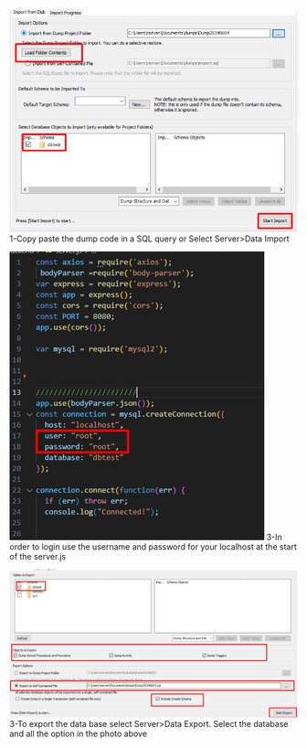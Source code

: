 
![alt text](3.png)
1-Copy paste the dump code in a SQL query or Select Server>Data Import

![alt text](2.png)
3-In order to login use the username and password for your localhost at the start of the server.js

![alt text](1.png)
3-To export the data base select Server>Data Export. Select the database and all the option in the photo above
